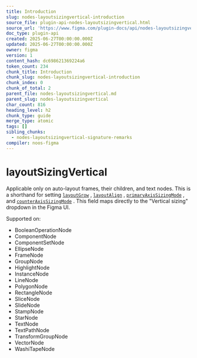 ```yaml
---
title: Introduction
slug: nodes-layoutsizingvertical-introduction
source_file: plugin-api-nodes-layoutsizingvertical.html
source_url: 'https://www.figma.com/plugin-docs/api/nodes-layoutsizingvertical/'
doc_type: plugin-api
created: 2025-06-27T00:00:00.000Z
updated: 2025-06-27T00:00:00.000Z
owner: figma
version: 1
content_hash: dc698621369224a6
token_count: 234
chunk_title: Introduction
chunk_slug: nodes-layoutsizingvertical-introduction
chunk_index: 0
chunk_of_total: 2
parent_file: nodes-layoutsizingvertical.md
parent_slug: nodes-layoutsizingvertical
char_count: 816
heading_level: h2
chunk_type: guide
merge_type: atomic
tags: []
sibling_chunks:
  - nodes-layoutsizingvertical-signature-remarks
compiler: noos-figma
---
```


# layoutSizingVertical

Applicable only on auto-layout frames, their children, and text nodes. This is a shorthand for setting [`layoutGrow`](/plugin-docs/api/properties/nodes-layoutgrow/)
, [`layoutAlign`](/plugin-docs/api/properties/nodes-layoutalign/)
, [`primaryAxisSizingMode`](/plugin-docs/api/properties/nodes-primaryaxissizingmode/)
, and [`counterAxisSizingMode`](/plugin-docs/api/properties/nodes-counteraxissizingmode/)
. This field maps directly to the "Vertical sizing" dropdown in the Figma UI.

 Supported on:

- BooleanOperationNode
- ComponentNode
- ComponentSetNode
- EllipseNode
- FrameNode
- GroupNode
- HighlightNode
- InstanceNode
- LineNode
- PolygonNode
- RectangleNode
- SliceNode
- SlideNode
- StampNode
- StarNode
- TextNode
- TextPathNode
- TransformGroupNode
- VectorNode
- WashiTapeNode
